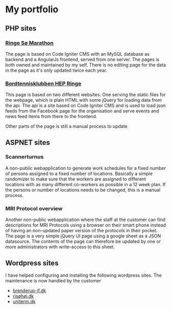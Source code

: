 # My portfolio

## PHP sites

### [Ringe Sø Marathon](http://ringesømarathon.dk)

The page is based on Code Igniter CMS with an MySQL database as backend and a AngularJs frontend, served from one server. The pages is both owned and maintained by my self. There is no editing page for the data in the page as it's only updated twice each year.

### [Bordtennisklubben HEP Ringe](http://hep-ringe.dk)

This page is based on two different websites. One serving the static files for the webpage, which is plain HTML with some jQuery for loading data from the api. The api is a site based on Code Igniter CMS and is used to load json feeds from the Facebook page for the organisation and serve events and news feed items from there to the frontend. 

Other parts of the page is still a manual process to update

## ASPNET sites

### Scannerturnus

A non-public webapplication to generate work schedules for a fixed number of persons assigned to a fixed number of locations. Basically a simple randomizer to make sure that the workers are assigned to different locations with as many different co-workers as possible in a 12 week plan. If the persons or number of locations needs to be changed, this is a manual process.  

### MRI Protocol overview

Another non-public webapplication where the staff at the customer can find descriptions for MRI Protocols using a browser on their smart phone instead of having an non-updated paper version of the protocols in their pocket. The page is a very simple jQuery UI page using a google sheet as a JSON datasource. The contents of the page can therefore be updated by one or more administrators with write-access to this sheet. 

## Wordpress sites

I have helped configuring and installing the following wordpress sites. The maintenance is now handled by the customer

- [brenderup-if.dk](http://brenderup-if.dk)
- [risøhøj.dk](https://risøhøj.dk)
- [uniterm.dk](http://uniterm.dk)

